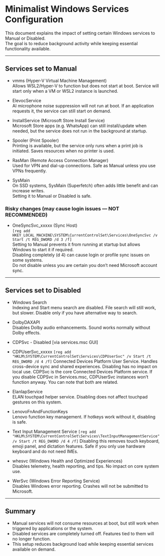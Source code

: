 # Minimalist Windows Services Configuration

This document explains the impact of setting certain Windows services to Manual or Disabled.  
The goal is to reduce background activity while keeping essential functionality available.

---

## Services set to Manual

- vmms (Hyper-V Virtual Machine Management)  
  Allows WSL2/Hyper-V to function but does not start at boot. Service will start only when a VM or WSL2 instance is launched.

- ElevocService  
  AI microphone noise suppression will not run at boot. If an application requests it, the service can still start on demand.

- InstallService (Microsoft Store Install Service)  
  Microsoft Store apps (e.g. WhatsApp) can still install/update when needed, but the service does not run in the background at startup.

- Spooler (Print Spooler)  
  Printing is available, but the service only runs when a print job is initiated. Saves resources when no printer is used.

- RasMan (Remote Access Connection Manager)  
  Used for VPN and dial-up connections. Safe as Manual unless you use VPNs frequently.

- SysMain  
  On SSD systems, SysMain (Superfetch) often adds little benefit and can increase writes.  
  Setting it to Manual or Disabled is safe.

### Risky changes (may cause login issues — NOT RECOMMENDED)
- OneSyncSvc_xxxxx (Sync Host)  
  `[reg add HKEY_LOCAL_MACHINE\SYSTEM\CurrentControlSet\Services\OneSyncSvc /v Start /t REG_DWORD /d 3 /f]`  
  Setting to Manual prevents it from running at startup but allows Windows to start it if required.  
  Disabling completely (d 4) can cause login or profile sync issues on some systems.  
  Do not disable unless you are certain you don’t need Microsoft account sync.
  
---

## Services set to Disabled

- Windows Search  
  Indexing and Start menu search are disabled. File search will still work, but slower. Disable only if you have alternative way to search.

- DolbyDAXAPI  
  Disables Dolby audio enhancements. Sound works normally without Dolby effects.

- CDPSvc - Disabled [via services.msc GUI]
- CDPUserSvc_xxxxx  `[reg add "HKLM\SYSTEM\CurrentControlSet\Services\CDPUserSvc" /v Start /t REG_DWORD /d 4 /f]`
  Connected Devices Platform User Service. Handles cross-device sync and shared experiences. Disabling has no impact on local use. 
  CDPSvc is the core Connected Devices Platform service. If you disable CDPSvc in Services.msc, CDPUserSvc instances won’t function anyway. 
  You can note that both are related.

- ElanIapService  
  ELAN touchpad helper service. Disabling does not affect touchpad gestures on this system.

- LenovoFnAndFunctionKeys  
  Lenovo function key management. If hotkeys work without it, disabling is safe.

- Text Input Management Service `[reg add "HKLM\SYSTEM\CurrentControlSet\Services\TextInputManagementService" /v Start /t REG_DWORD /d 4 /f]` 
  Disabling this removes touch keyboard, emoji panel, and dictation features. 
  Safe if you only use hardware keyboard and do not need IMEs.

- whesvc (Windows Health and Optimized Experiences)  
  Disables telemetry, health reporting, and tips. No impact on core system use.

- WerSvc (Windows Error Reporting Service)  
  Disables Windows error reporting. Crashes will not be submitted to Microsoft.

---

## Summary

- Manual services will not consume resources at boot, but still work when triggered by applications or the system.  
- Disabled services are completely turned off. Features tied to them will no longer function.  
- This setup reduces background load while keeping essential services available on demand.
